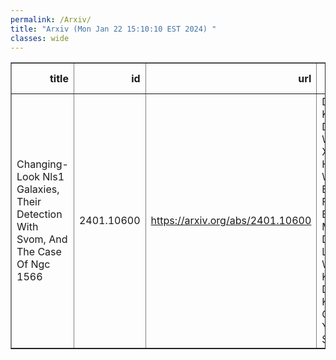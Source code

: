 ```yaml
---
permalink: /Arxiv/
title: "Arxiv (Mon Jan 22 15:10:10 EST 2024) "
classes: wide
---
```

<table border="1" class="dataframe">
  <thead>
    <tr style="text-align: right;">
      <th>title</th>
      <th>id</th>
      <th>url</th>
      <th>authors</th>
      <th>Local Authors</th>
    </tr>
  </thead>
  <tbody>
    <tr>
      <td>Changing-Look Nls1 Galaxies, Their Detection With Svom, And The Case Of   Ngc 1566</td>
      <td>2401.10600</td>
      <td><a href="https://arxiv.org/abs/2401.10600" target="_blank">https://arxiv.org/abs/2401.10600</a></td>
      <td>D. W. Xu, S. Komossa, D. Grupe, J. Wang, L. P. Xin, X. H. Han, J. Y. Wei, J. Y. Bai, E. Bon, F. Cangemi, B. Cordier, M. Dennefeld, L. C. Gallo, W. Kollatschny, De-Feng Kong, M. W. Ochmann, Y. L. Qiu, N. Schartel</td>
      <td>Ji Wang</td>
    </tr>
  </tbody>
</table>